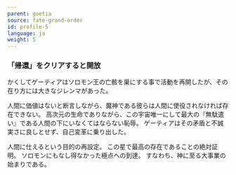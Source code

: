 ```yaml
---
parent: goetia
source: fate-grand-order
id: profile-5
language: ja
weight: 5
---
```


### 「帰還」をクリアすると開放

かくしてゲーティアはソロモン王の亡骸を巣にする事で活動を再開したが、その在り方には大きなジレンマがあった。

人間に価値はないと断言しながら、魔神である彼らは人間に使役されなければ存在できない。
高次元の生命でありながら、この宇宙唯一にして最大の『無駄遣い』である人間の下にいなくてはならない恥辱。
ゲーティアはその矛盾と不誠実さに良しとせず、自己変革に乗り出した。

人間に仕えるという目的の再設定。
この星で最高の存在であることの絶対証明。
ソロモンにもなし得なかった極点への到達。
すなわち、神に至る大事業の始まりである。
